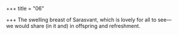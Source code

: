 +++
title = "06"

+++
The swelling breast of Sarasvant, which is lovely for all to see—  
we would share (in it and) in offspring and refreshment.  